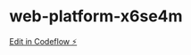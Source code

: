 # web-platform-x6se4m

[Edit in Codeflow ⚡️](https://stackblitz.com/~/github.com/janhavichauhan/web-platform-x6se4m)